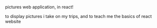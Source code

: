 pictures web application, in react!

to display pictures i take on my trips, and to teach me the basics of react website
